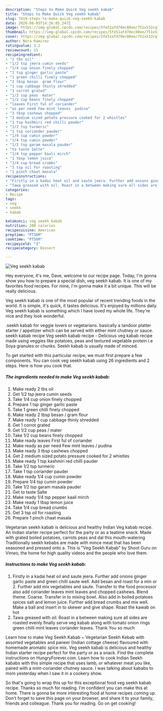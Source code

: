 ```yaml
---
description: "Steps to Make Quick Veg seekh kabab"
title: "Steps to Make Quick Veg seekh kabab"
slug: 7419-steps-to-make-quick-veg-seekh-kabab
date: 2020-08-05T14:26:05.247Z
image: https://img-global.cpcdn.com/recipes/5fe51afd70ec88ee/751x532cq70/veg-seekh-kabab-recipe-main-photo.jpg
thumbnail: https://img-global.cpcdn.com/recipes/5fe51afd70ec88ee/751x532cq70/veg-seekh-kabab-recipe-main-photo.jpg
cover: https://img-global.cpcdn.com/recipes/5fe51afd70ec88ee/751x532cq70/veg-seekh-kabab-recipe-main-photo.jpg
author: Nora Ramirez
ratingvalue: 3.2
reviewcount: 15
recipeingredient:
- "2 tbs oil"
- "1/2 tsp jeera cumin seeds"
- "1/4 cup onion finely chopped"
- "1 tsp ginger garlic paste"
- "1 green chilli finely chopped"
- "2 tbsp besan  gram flour"
- "1 cup cabbage thinly shredded"
- "1 corrot grated"
- "1/2 cup peas  mater"
- "1/2 cup beans finely chopped"
- "leaves First ful of coriander"
- "as per need Few mint leaves  pudina"
- "3 tbsp cashews chopped"
- "2 medium sized potato pressure cooked for 2 whistles"
- "1 tsp kashmiri red chilli pauder"
- "1/2 tsp turmeric"
- "1 tsp coriander pauder"
- "1/4 cup cumin powder"
- "1/4 tsp cumin powder"
- "1/2 tsp garam masala pauder"
- "to taste Salte"
- "1/4 tsp pepper kaali mirch"
- "1 tbsp lemon juice"
- "1/4 cup bread crumbs"
- "3 tsp oil for roasting"
- "1 pinch chaat masala"
recipeinstructions:
- "Firstly in a kadai heat oil and saute jeera. Further add onions ginger garlic paste and green chilli saute well. Add besan and roast for a min or 2. Further add mix vegetables and saute. Transfer to the food processor also add coriander leaves mint leaves and chopped cashews. Blend theme. Coarse. Transfer in to mixing bowl. Also add in boiled potatoes spices salt and lemon juice. Further add bread crumbs and mix well. Make a ball and insert in to skewer and give shape. Roast the kawab on hot"
- "Tawa greased with oil. Roast in a between making sure all sides are roasted evenly finally serve veg kabab along with tomato onion rings green chilli mint leaves coriander leaves. Thank You so much"
categories:
- Recipe
tags:
- veg
- seekh
- kabab

katakunci: veg seekh kabab 
nutrition: 200 calories
recipecuisine: American
preptime: "PT36M"
cooktime: "PT56M"
recipeyield: "3"
recipecategory: Dessert

---
```



![Veg seekh kabab](https://img-global.cpcdn.com/recipes/5fe51afd70ec88ee/751x532cq70/veg-seekh-kabab-recipe-main-photo.jpg)

Hey everyone, it's me, Dave, welcome to our recipe page. Today, I'm gonna show you how to prepare a special dish, veg seekh kabab. It is one of my favorites food recipes. For mine, I'm gonna make it a bit unique. This will be really delicious.

Veg seekh kabab is one of the most popular of recent trending foods in the world. It is simple, it's quick, it tastes delicious. It's enjoyed by millions daily. Veg seekh kabab is something which I have loved my whole life. They're nice and they look wonderful.

.seekh kabab for veggie lovers or vegetarians. basically a tandoor platter starter / appetizer which can be served with either mint chutney or sauce. seekh kabab recipe Veg seekh kabab recipe - Delicious veg kabab recipe made using veggies like potatoes, peas and textured vegetable protein i.e Soya granules or chunks. Seekh kabab is usually made of minced.


To get started with this particular recipe, we must first prepare a few components. You can cook veg seekh kabab using 26 ingredients and 2 steps. Here is how you cook that.

<!--inarticleads1-->

##### The ingredients needed to make Veg seekh kabab:

1. Make ready 2 tbs oil
1. Get 1/2 tsp jeera cumin seeds
1. Take 1/4 cup onion finely chopped
1. Prepare 1 tsp ginger garlic paste
1. Take 1 green chilli finely chopped
1. Make ready 2 tbsp besan / gram flour
1. Make ready 1 cup cabbage thinly shredded
1. Get 1 corrot grated
1. Get 1/2 cup peas / mater
1. Take 1/2 cup beans finely chopped
1. Make ready leaves First ful of coriander
1. Make ready as per need Few mint leaves / pudina
1. Make ready 3 tbsp cashews chopped
1. Get 2 medium sized potato pressure cooked for 2 whistles
1. Make ready 1 tsp kashmiri red chilli pauder
1. Take 1/2 tsp turmeric
1. Take 1 tsp coriander pauder
1. Make ready 1/4 cup cumin powder
1. Prepare 1/4 tsp cumin powder
1. Take 1/2 tsp garam masala pauder
1. Get to taste Salte
1. Make ready 1/4 tsp pepper kaali mirch
1. Make ready 1 tbsp lemon juice
1. Take 1/4 cup bread crumbs
1. Get 3 tsp oil for roasting
1. Prepare 1 pinch chaat masala


Vegetarian seekh kabab is delicious and healthy Indian Veg kabab recipe. An Indian starter recipe perfect for the party or as a teatime snack. Made with grated boiled potatoes, carrots peas and dal this mouth-watering Traditionally seekh kebabs are made with mince meat that has been seasoned and pressed onto a. This is &#34;Veg Seekh Kabab&#34; by Shoot Guru on Vimeo, the home for high quality videos and the people who love them. 

<!--inarticleads2-->

##### Instructions to make Veg seekh kabab:

1. Firstly in a kadai heat oil and saute jeera. Further add onions ginger garlic paste and green chilli saute well. Add besan and roast for a min or 2. Further add mix vegetables and saute. Transfer to the food processor also add coriander leaves mint leaves and chopped cashews. Blend theme. Coarse. Transfer in to mixing bowl. Also add in boiled potatoes spices salt and lemon juice. Further add bread crumbs and mix well. Make a ball and insert in to skewer and give shape. Roast the kawab on hot
1. Tawa greased with oil. Roast in a between making sure all sides are roasted evenly finally serve veg kabab along with tomato onion rings green chilli mint leaves coriander leaves. Thank You so much


Learn how to make Veg Seekh Kabab ~ Vegetarian Seekh Kebab with assorted vegetables and paneer (Indian cottage cheese) flavoured with homemade aromatic spice mix. Veg seekh kabab is delicious and healthy Indian starter recipe perfect for the party or as a snack. Find the complete instructions on HungryForever.com. Learn how to cook Indian Seekh kababs with this simple recipe that uses lamb, or whatever meat you like, paired with a mint-coriander chutney sauce. I was talking about kababs to mom yesterday when I saw it in a cookery show. 

So that's going to wrap this up for this exceptional food veg seekh kabab recipe. Thanks so much for reading. I'm confident you can make this at home. There is gonna be more interesting food at home recipes coming up. Don't forget to save this page on your browser, and share it to your family, friends and colleague. Thank you for reading. Go on get cooking!

